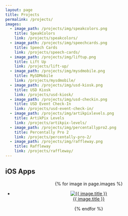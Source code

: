 ```yaml
---
layout: page
title: Projects
permalink: /projects/
images:
  - image_path: /projects/img/speakcolors.png
    title: SpeakColors
    link: /projects/speakcolors/
  - image_path: /projects/img/speechcards.png
    title: Speech Cards
    link: /projects/speech-cards/
  - image_path: /projects/img/liftup.png
    title: Lift Up
    link: /projects/lift-up/ 
  - image_path: /projects/img/mysdmobile.png
    title: MySDMobile
    link: /projects/mysdmobile/
  - image_path: /projects/img/usd-kiosk.png
    title: USD Kiosk
    link: /projects/usd-kiosk/
  - image_path: /projects/img/usd-checkin.png
    title: USD Event Check-In
    link: /projects/usd-event-check-in/
  - image_path: /projects/img/artikpixlevels.png
    title: ArtikPix Levels
    link: /projects/artikpix-levels/
  - image_path: /projects/img/percentallypro2.png
    title: Percentally Pro 2
    link: /projects/percentally-pro-2/
  - image_path: /projects/img/raffleway.png
    title: Raffleway
    link: /projects/raffleway/
---
```


<h2>iOS Apps</h2>

<center>
    <ul class="photo-gallery">
        {% for image in page.images %}
            <li>
                <figure>
                    <a href="{{ image.link }}"><img src="{{ image.image_path  }}" alt="{{ image.title }}" border="0"/></a>
                    <figcaption><a href="{{ image.link }}">{{ image.title }}</a></figcaption>
                </figure>
            </li>
        {% endfor %}
    </ul>
</center>
